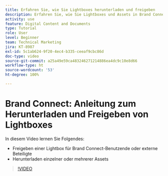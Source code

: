 ```yaml
---
title: Erfahren Sie, wie Sie Lightboxes herunterladen und freigeben
description: Erfahren Sie, wie Sie Lightboxes und Assets in Brand Connect von [!UICONTROL Workfront DAM] herunterladen und freigeben können.
activity: use
feature: Digital Content and Documents
type: Tutorial
role: User
level: Beginner
team: Technical Marketing
jira: KT-8987
exl-id: 5c1ab624-9f20-4ec4-b335-ceeaf9cbc86d
doc-type: video
source-git-commit: a25a49e59ca483246271214886ea4dc9c10e8d66
workflow-type: ht
source-wordcount: '53'
ht-degree: 100%

---
```


# Brand Connect: Anleitung zum Herunterladen und Freigeben von Lightboxes

In diesem Video lernen Sie Folgendes:

* Freigeben einer Lightbox für Brand Connect-Benutzende oder externe Beteiligte
* Herunterladen einzelner oder mehrerer Assets

>[!VIDEO](https://video.tv.adobe.com/v/335249/?quality=12&learn=on)
